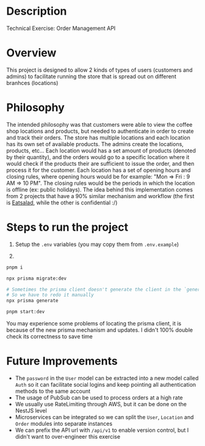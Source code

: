 # Description

Technical Exercise: Order Management API

# Overview

This project is designed to allow 2 kinds of types of users (customers and admins) to facilitate running the store that is spread out on different branhces (locations)

# Philosophy

The intended philosophy was that customers were able to view the coffee shop locations and products, but needed to authenticate in order to create and track their orders.
The store has multiple locations and each location has its own set of available products. The admins create the locations, products, etc...
Each location would has a set amount of products (denoted by their quantity), and the orders would go to a specific location where it would check if the products their are sufficient to issue the order, and then process it for the customer.
Each location has a set of opening hours and closing rules, where opening hours would be for example: "Mon => Fri : 9 AM => 10 PM". The closing rules would be the periods in which the location is offline (ex: public holidays).
The idea behind this implementation comes from 2 projects that have a 90% similar mechanism and workflow (the first is [Eatsalad](eatsalad.com), while the other is confidential :/)

# Steps to run the project

1. Setup the `.env` variables (you may copy them from `.env.example`)

2.

```bash
pnpm i

npx prisma migrate:dev

# Sometimes the prisma client doesn't generate the client in the `generated` folder from the above command
# So we have to redo it manually
npx prisma generate

pnpm start:dev
```

You may experience some problems of locating the prisma client, it is because of the new prisma mechanism and updates.
I didn't 100% double check its correctness to save time

# Future Improvements

- The `password` in the `User` model can be extracted into a new model called `Auth` so it can facilitate social logins and keep pointing all authentication methods to the same account
- The usage of PubSub can be used to process orders at a high rate
- We usually use RateLimiting through AWS, but it can be done on the NestJS level
- Microservices can be integrated so we can split the `User`, `Location` and `Order` modules into separate instances
- We can prefix the API url with `/api/v1` to enable version control, but I didn't want to over-engineer this exercise

